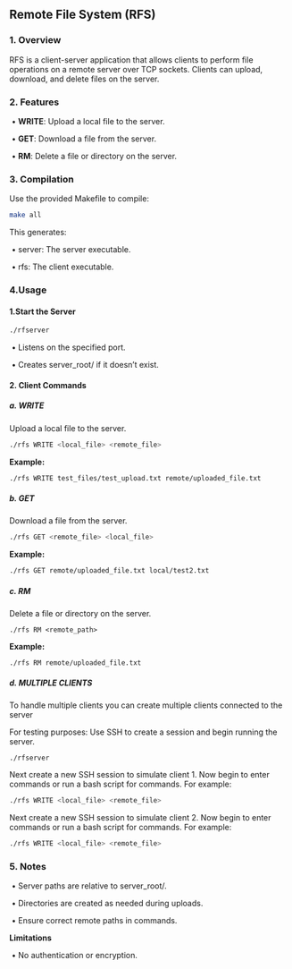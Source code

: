 ## Remote File System (RFS)

### **1. Overview**

RFS is a client-server application that allows clients to perform file operations on a remote server over TCP sockets. Clients can upload, download, and delete files on the server.

### **2. Features**

​	•	**WRITE**: Upload a local file to the server.

​	•	**GET**: Download a file from the server.

​	•	**RM**: Delete a file or directory on the server.

### **3. Compilation**

Use the provided Makefile to compile:

```bash
make all
```

This generates:

​	•	server: The server executable.

​	•	rfs: The client executable.

### **4.Usage**

#### **1.Start the Server**

```bash
./rfserver
```

​	•	Listens on the specified port.

​	•	Creates server_root/ if it doesn’t exist.



#### **2. Client Commands**

##### **a. WRITE**

Upload a local file to the server.

```bash
./rfs WRITE <local_file> <remote_file>
```

**Example:**

```bash
./rfs WRITE test_files/test_upload.txt remote/uploaded_file.txt     
```

##### **b. GET**

Download a file from the server.

```bash
./rfs GET <remote_file> <local_file>
```

**Example:**

```bash
./rfs GET remote/uploaded_file.txt local/test2.txt 
```

##### **c. RM**

Delete a file or directory on the server.

```
./rfs RM <remote_path>
```

**Example:**

```
./rfs RM remote/uploaded_file.txt
```

##### **d. MULTIPLE CLIENTS**

To handle multiple clients you can create multiple clients connected to the server

For testing purposes:
Use SSH to create a session and begin running the server.
```
./rfserver
```

Next create a new SSH session to simulate client 1.
Now begin to enter commands or run a bash script for commands.
For example:
```bash
./rfs WRITE <local_file> <remote_file>
```
Next create a new SSH session to simulate client 2.
Now begin to enter commands or run a bash script for commands.
For example:
```bash
./rfs WRITE <local_file> <remote_file>
```

### **5. Notes**

​	•	Server paths are relative to server_root/.

​	•	Directories are created as needed during uploads.

​	•	Ensure correct remote paths in commands.

**Limitations**

​	•	No authentication or encryption.
